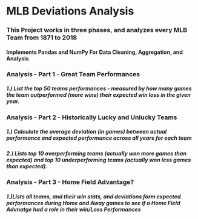 # MLB Deviations Analysis

### This Project works in three phases, and analyzes every MLB Team from 1871 to 2018
#### Implements Pandas and NumPy For Data Cleaning, Aggregation, and Analysis

### Analysis - Part 1 - Great Team Performances
##### 1.) List the top 50 teams performances - measured by how many games the team outperformed (more wins) their expected win loss in the given year.
### Analysis - Part 2 - Historically Lucky and Unlucky Teams
##### 1.) Calculate the average deviation (in games) between actual performance and expected performance across all years for each team
##### 2.) Lists top 10 overperforming teams (actually won more games than expected) and top 10 underperforming teams (actually won less games than expected).
### Analysis - Part 3 - Home Field Advantage?
##### 1.)Lists all teams, and their win stats, and deviations form expected performances during Home and Away games to see if a Home Field Advnatge had a role in their win/Loss Performances

